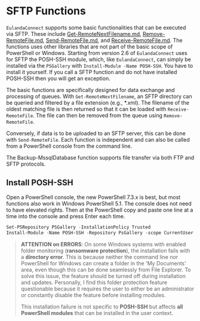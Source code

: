 # SFTP Functions

`EulandaConnect` supports some basic functionalities that can be executed via SFTP. These include [Get-RemoteNextFilename.md](../functions/Get-RemoteNextFilename.md), [Remove-RemoteFile.md](../functions/Remove-RemoteFile.md), [Send-RemoteFile.md](../functions/Send-RemoteFile.md), and [Receive-RemoteFile.md](../functions/Receive-RemoteFile.md). The functions uses other libraries that are not part of the basic scope of PowerShell or Windows. Starting from version 2.6 of `EulandaConnect` uses for SFTP the POSH-SSH module, which, like `EulandaConnect`, can simply be installed via the `PSGallery` with `Install-Module -Name POSH-SSH`. You have to install it yourself. If you call a SFTP function and do not have installed POSH-SSH then you will get an exception.

The basic functions are specifically designed for data exchange and processing of queues. With `Get-RemoteNextFilename`, an SFTP directory can be queried and filtered by a file extension (e.g., *.xml). The filename of the oldest matching file is then returned so that it can be loaded with `Receive-RemoteFile`. The file can then be removed from the queue using `Remove-RemoteFile`.

Conversely, if data is to be uploaded to an SFTP server, this can be done with `Send-RemoteFile`. Each function is independent and can also be called from a PowerShell console from the command line.

The Backup-MssqlDatabase function supports file transfer via both FTP and SFTP protocols.

## Install POSH-SSH

Open a PowerShell console, the new PowerShell 7.3.x is best, but most functions also work in Windows PowerShell 5.1. The console does not need to have elevated rights. Then at the PowerShell copy and paste one line at a time into the console and press Enter each time.

```powershell
Set-PSRepository PSGallery -InstallationPolicy Trusted
Install-Module -Name POSH-SSH -Repository PsGallery -scope CurrentUser
```

> **ATTENTION on ERRORS**: On some Windows systems with enabled folder monitoring (**ransomware protection**), the installation fails with a **directory error**. This is because neither the command line nor PowerShell for Windows can create a folder in the 'My Documents' area, even though this can be done seamlessly from File Explorer. To solve this issue, the feature should be turned off during installation and updates. Personally, I find this folder protection feature questionable because it requires the user to either be an administrator or constantly disable the feature before installing modules.
>
> This installation failure is not specific to **POSH-SSH** but affects **all PowerShell modules** that can be installed in the user context.
